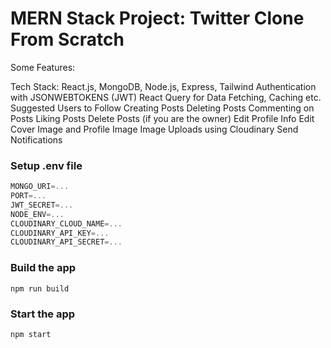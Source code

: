 # MERN Stack Project: Twitter Clone From Scratch

Some Features:

Tech Stack: React.js, MongoDB, Node.js, Express, Tailwind
Authentication with JSONWEBTOKENS (JWT)
React Query for Data Fetching, Caching etc.
Suggested Users to Follow
Creating Posts
Deleting Posts
Commenting on Posts
Liking Posts
Delete Posts (if you are the owner)
Edit Profile Info
Edit Cover Image and Profile Image
Image Uploads using Cloudinary
Send Notifications

### Setup .env file

```js
MONGO_URI=...
PORT=...
JWT_SECRET=...
NODE_ENV=...
CLOUDINARY_CLOUD_NAME=...
CLOUDINARY_API_KEY=...
CLOUDINARY_API_SECRET=...
```

### Build the app

```shell
npm run build
```

### Start the app

```shell
npm start
```
